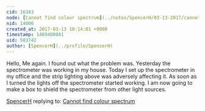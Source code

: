 ```yaml
---
cid: 16343
node: [Cannot find colour spectrum](../notes/SpencerH/03-13-2017/cannot-find-colour-spectrum)
nid: 14006
created_at: 2017-03-13 10:14:01 +0000
timestamp: 1489400041
uid: 503742
author: [SpencerH](../profile/SpencerH)
---
```


Hello,
Me again. I found out what the problem was. Yesterday the spectrometer was working in my house. Today I set up the spectrometer in my office and the strip lighting above was adversely affecting it. As soon as I turned the lights off the spectrometer started working. I am now going to make a box to shield the spectrometer from other light sources.

[SpencerH](../profile/SpencerH) replying to: [Cannot find colour spectrum](../notes/SpencerH/03-13-2017/cannot-find-colour-spectrum)

